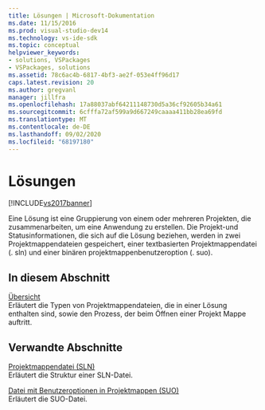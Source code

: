 ```yaml
---
title: Lösungen | Microsoft-Dokumentation
ms.date: 11/15/2016
ms.prod: visual-studio-dev14
ms.technology: vs-ide-sdk
ms.topic: conceptual
helpviewer_keywords:
- solutions, VSPackages
- VSPackages, solutions
ms.assetid: 78c6ac4b-6817-4bf3-ae2f-053e4ff96d17
caps.latest.revision: 20
ms.author: gregvanl
manager: jillfra
ms.openlocfilehash: 17a88037abf64211148730d5a36cf92605b34a61
ms.sourcegitcommit: 6cfffa72af599a9d667249caaaa411bb28ea69fd
ms.translationtype: MT
ms.contentlocale: de-DE
ms.lasthandoff: 09/02/2020
ms.locfileid: "68197180"
---
```

# <a name="solutions"></a>Lösungen
[!INCLUDE[vs2017banner](../../includes/vs2017banner.md)]

Eine Lösung ist eine Gruppierung von einem oder mehreren Projekten, die zusammenarbeiten, um eine Anwendung zu erstellen. Die Projekt-und Statusinformationen, die sich auf die Lösung beziehen, werden in zwei Projektmappendateien gespeichert, einer textbasierten Projektmappendatei (. sln) und einer binären projektmappenbenutzeroption (. suo).  
  
## <a name="in-this-section"></a>In diesem Abschnitt  
 [Übersicht](../../extensibility/internals/solutions-overview.md)  
 Erläutert die Typen von Projektmappendateien, die in einer Lösung enthalten sind, sowie den Prozess, der beim Öffnen einer Projekt Mappe auftritt.  
  
## <a name="related-sections"></a>Verwandte Abschnitte  
 [Projektmappendatei (SLN)](../../extensibility/internals/solution-dot-sln-file.md)  
 Erläutert die Struktur einer SLN-Datei.  
  
 [Datei mit Benutzeroptionen in Projektmappen (SUO)](../../extensibility/internals/solution-user-options-dot-suo-file.md)  
 Erläutert die SUO-Datei.
